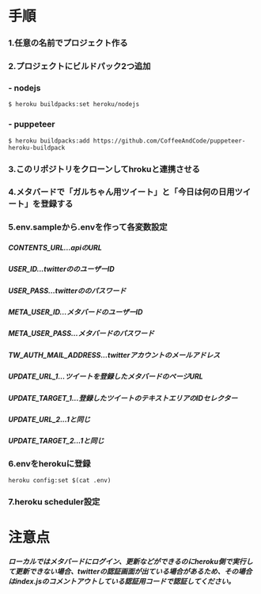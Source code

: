 # 手順

### 1.任意の名前でプロジェクト作る  
### 2.プロジェクトにビルドパック2つ追加
### - nodejs
`$ heroku buildpacks:set heroku/nodejs`
### - puppeteer
`$ heroku buildpacks:add https://github.com/CoffeeAndCode/puppeteer-heroku-buildpack`  
### 3.このリポジトリをクローンしてhrokuと連携させる  
### 4.メタバードで「ガルちゃん用ツイート」と「今日は何の日用ツイート」を登録する  
### 5.env.sampleから.envを作って各変数設定
##### CONTENTS_URL...apiのURL
##### USER_ID...twitterののユーザーID
##### USER_PASS...twitterののパスワード
##### META_USER_ID...メタバードのユーザーID
##### META_USER_PASS...メタバードのパスワード
##### TW_AUTH_MAIL_ADDRESS...twitterアカウントのメールアドレス
##### UPDATE_URL_1...ツイートを登録したメタバードのページURL
##### UPDATE_TARGET_1...登録したツイートのテキストエリアのIDセレクター
##### UPDATE_URL_2...1と同じ
##### UPDATE_TARGET_2...1と同じ  
### 6.envをherokuに登録
`heroku config:set $(cat .env)`  
### 7.heroku scheduler設定  

# 注意点
##### ローカルではメタバードにログイン、更新などができるのにheroku側で実行して更新できない場合、twitterの認証画面が出ている場合があるため、その場合はindex.jsのコメントアウトしている認証用コードで認証してください。